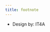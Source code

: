 ```yaml
---
title: footnote
---
```

<!-- 
* bai quan ly du an [gatsby-starter-personal-blog](https://github.com/buixuanthien18it3/gatsby-personal-starter-blog)
* built by Thien, Dat, Sy ,Van
* delivered by [Netlify](https://www.netlify.com/)
* photos by [unsplash.com](https://unsplash.com)
 -->
 * Design by: IT4A 